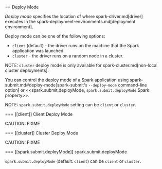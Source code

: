 == Deploy Mode

*Deploy mode* specifies the location of where spark-driver.md[driver] executes in the spark-deployment-environments.md[deployment environment].

Deploy mode can be one of the following options:

* `client` (default) - the driver runs on the machine that the Spark application was launched.
* `cluster` - the driver runs on a random node in a cluster.

NOTE: `cluster` deploy mode is only available for spark-cluster.md[non-local cluster deployments].

You can control the deploy mode of a Spark application using spark-submit.md#deploy-mode[spark-submit's `--deploy-mode` command-line option] or <<spark.submit.deployMode, `spark.submit.deployMode` Spark property>>.

NOTE: `spark.submit.deployMode` setting can be `client` or `cluster`.

=== [[client]] Client Deploy Mode

CAUTION: FIXME

=== [[cluster]] Cluster Deploy Mode

CAUTION: FIXME

=== [[spark.submit.deployMode]] spark.submit.deployMode

`spark.submit.deployMode` (default: `client`) can be `client` or `cluster`.
